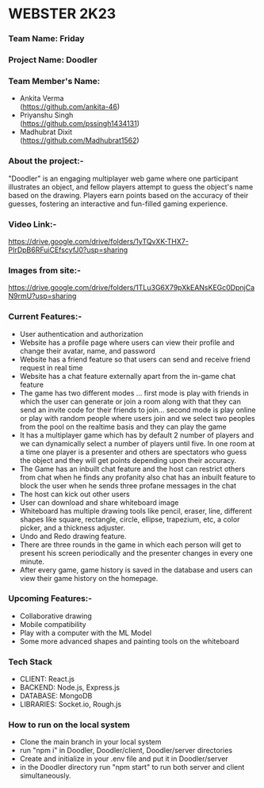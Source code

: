 # WEBSTER 2K23
### Team Name: Friday

### Project Name: Doodler

### Team Member's Name:

- Ankita Verma\
(https://github.com/ankita-46)
- Priyanshu Singh\
(https://github.com/pssingh1434131)
- Madhubrat Dixit\
(https://github.com/Madhubrat1562)

### About the project:-
"Doodler" is an engaging multiplayer web game where one participant illustrates an object, and fellow players attempt to guess the object's name based on the drawing. Players earn points based on the accuracy of their guesses, fostering an interactive and fun-filled gaming experience.

### Video Link:-
https://drive.google.com/drive/folders/1yTQvXK-THX7-PIrDpB6RFuiCEfscyfJ0?usp=sharing

### Images from site:-
https://drive.google.com/drive/folders/1TLu3G6X79pXkEANsKEGc0DpnjCaN9rmU?usp=sharing

### Current Features:-

- User authentication and authorization 
- Website has a profile page where users can view their profile and change their avatar, name, and password
- Website has a friend feature so that users can send and receive friend request in real time
- Website has a chat feature externally apart from the in-game chat feature
- The game has two different modes ... first mode is play with friends in which the user can generate or join a room along with that they can send an invite code for their friends to join... second mode is play online or play with random people where users join and we select two peoples from the pool on the realtime basis and they can play the game
- It has a multiplayer game which has by default 2 number of players and we can dynamically select a number of players until five. In one room at a time one player is a presenter and others are spectators who guess the object and they will get points depending upon their accuracy.
- The Game has an inbuilt chat feature and the host can restrict others from chat when he finds any profanity also chat has an inbuilt feature to block the user when he sends three profane messages in the chat
- The host can kick out other users
- User can download and share whiteboard image
- Whiteboard has multiple drawing tools like pencil, eraser, line, different shapes like square, rectangle, circle, ellipse, trapezium, etc, a color picker, and a thickness adjuster.
- Undo and Redo drawing feature.
- There are three rounds in the game in which each person will get to present his screen periodically and the presenter changes in every one minute.
- After every game, game history is saved in the database and users can view their game history on the homepage.

### Upcoming Features:-
- Collaborative drawing
- Mobile compatibility
- Play with a computer with the ML Model
- Some more advanced shapes and painting tools on the whiteboard

### Tech Stack
* CLIENT:  React.js
* BACKEND:  Node.js, Express.js
* DATABASE:  MongoDB
* LIBRARIES: Socket.io, Rough.js

### How to run on the local system
- Clone the main branch in your local system
- run "npm i" in Doodler, Doodler/client, Doodler/server directories
- Create and initialize in your .env file and put it in Doodler/server
- in the Doodler directory run "npm start" to run both server and client simultaneously.
